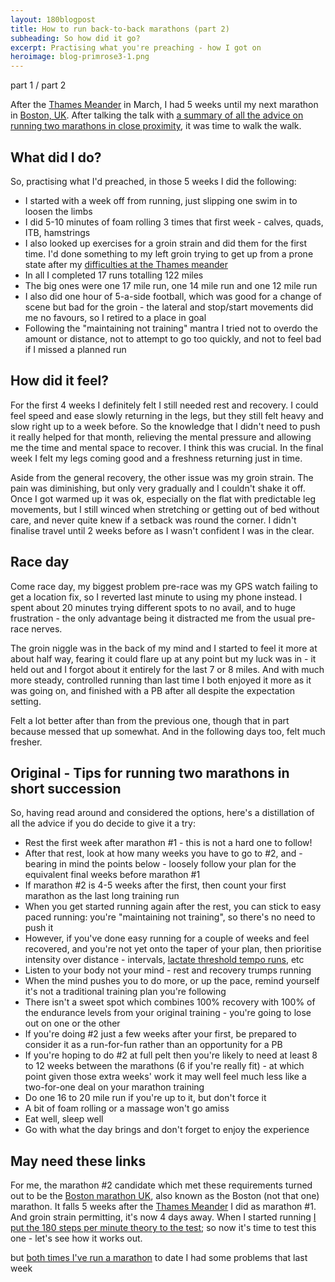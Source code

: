 ```yaml
---
layout: 180blogpost
title: How to run back-to-back marathons (part 2) 
subheading: So how did it go?
excerpt: Practising what you're preaching - how I got on 
heroimage: blog-primrose3-1.png
---
```



part 1 / part 2

<p></p>

<p>After the <a href="http://www.hermesrunning.com/thames-meander/">Thames Meander</a> in March, I had 5 weeks until my next marathon in <a href="https://www.bostonmarathon.co.uk/">Boston, UK</a>. After talking the talk with <a href="{{ site.baseurl }}{% post_url 2017-4-13-doubling-up-back-to-back-marathons %}">a summary of all the advice on running two marathons in close proximity</a>, it was time to walk the walk.</p>

<h2 class="section-heading">What did I do?</h2>

<p>So, practising what I'd preached, in those 5 weeks I did the following:</p>

 * I started with a week off from running, just slipping one swim in to loosen the limbs
 * I did 5-10 minutes of foam rolling 3 times that first week - calves, quads, ITB, hamstrings
 * I also looked up exercises for a groin strain and did them for the first time. I'd done something to my left groin trying to get up from a prone state after my <a href="{{ site.baseurl }}{% post_url 2017-3-31-a-tale-of-two-marathons %}">difficulties at the Thames meander</a>
 * In all I completed 17 runs totalling 122 miles
 * The big ones were one 17 mile run, one 14 mile run and one 12 mile run
 * I also did one hour of 5-a-side football, which was good for a change of scene but bad for the groin - the lateral and stop/start movements did me no favours, so I retired to a place in goal 
 * Following the "maintaining not training" mantra I tried not to overdo the amount or distance, not to attempt to go too quickly, and not to feel bad if I missed a planned run 


<h2 class="section-heading">How did it feel?</h2>

<p>For the first 4 weeks I definitely felt I still needed rest and recovery. I could feel speed and ease slowly returning in the legs, but they still felt heavy and slow right up to a week before. So the knowledge that I didn't need to push it really helped for that month, relieving the mental pressure and allowing me the time and mental space to recover. I think this was crucial. In the final week I felt my legs coming good and a freshness returning just in time.</p>

<p>Aside from the general recovery, the other issue was my groin strain. The pain was diminishing, but only very gradually and I couldn't shake it off.  Once I got warmed up it was ok, especially on the flat with predictable leg movements, but I still winced when stretching or getting out of bed without care, and never quite knew if a setback was round the corner. I didn't finalise travel until 2 weeks before as I wasn't confident I was in the clear.</p>

<h2 class="section-heading">Race day</h2>

<p>Come race day, my biggest problem pre-race was my GPS watch failing to get a location fix, so I reverted last minute to using my phone instead. I spent about 20 minutes trying different spots to no avail, and to huge frustration - the only advantage being it distracted me from the usual pre-race nerves.</p>

<p>The groin niggle was in the back of my mind and I started to feel it more at about half way, fearing it could flare up at any point but my luck was in - it held out and I forgot about it entirely for the last 7 or 8 miles. And with much more steady, controlled running than last time I both enjoyed it more as it was going on, and finished with a PB after all despite the expectation setting.</p>





Felt a lot better after than from the previous one, though that in part because messed that up somewhat. And in the following days too, felt much fresher.



<h2 class="section-heading">Original - Tips for running two marathons in short succession</h2>

<p>So, having read around and considered the options, here's a distillation of all the advice if you do decide to give it a try:</p>


 * Rest the first week after marathon #1 - this is not a hard one to follow!
 * After that rest, look at how many weeks you have to go to #2, and - bearing in mind the points below - loosely follow your plan for the equivalent final weeks before marathon #1
 * If marathon #2 is 4-5 weeks after the first, then count your first marathon as the last long training run
 * When you get started running again after the rest, you can stick to easy paced running: you're "maintaining not training", so there's no need to push it
 * However, if you've done easy running for a couple of weeks and feel recovered, and you're not yet onto the taper of your plan, then prioritise intensity over distance - intervals, <a href="https://runnersconnect.net/training-with-thresholds-in-the-right-zone/">lactate threshold tempo runs</a>, etc
 * Listen to your body not your mind - rest and recovery trumps running
 * When the mind pushes you to do more, or up the pace, remind yourself it's not a traditional training plan you're following
 * There isn't a sweet spot which combines 100% recovery with 100% of the endurance levels from your original training - you're going to lose out on one or the other
 * If you're doing #2 just a few weeks after your first, be prepared to consider it as a run-for-fun rather than an opportunity for a PB
 * If you're hoping to do #2 at full pelt then you're likely to need at least 8 to 12 weeks between the marathons (6 if you're really fit) - at which point given those extra weeks' work it may well feel much less like a two-for-one deal on your marathon training
 * Do one 16 to 20 mile run if you're up to it, but don't force it
 * A bit of foam rolling or a massage won't go amiss
 * Eat well, sleep well
 * Go with what the day brings and don't forget to enjoy the experience



<h2 class="section-heading">May need these links</h2>

<p>For me, the marathon #2 candidate which met these requirements turned out to be the <a href="https://www.bostonmarathon.co.uk/">Boston marathon UK</a>, also known as the Boston (not that one) marathon. It falls 5 weeks after the <a href="http://www.hermesrunning.com/thames-meander/">Thames Meander</a> I did as marathon #1. And groin strain permitting, it's now 4 days away. When I started running <a href="{{ site.baseurl }}{% post_url 2017-1-28-180-steps-intro %}">I put the 180 steps per minute theory to the test</a>; so now it's time to test this one - let's see how it works out.

 but <a href="{{ site.baseurl }}{% post_url 2017-3-31-a-tale-of-two-marathons %}">both times I've run a marathon</a> to date I had some problems that last week
</p>








